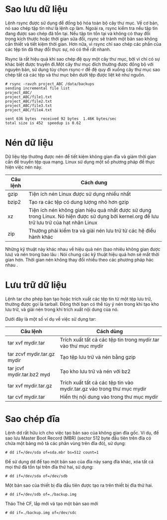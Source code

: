 # Sao lưu dữ liệu

Lệnh rsync được sử dụng để đồng bộ hóa toàn bộ cây thư mục. Về cơ bản, nó sao chép tập tin như là lệnh cp làm. Ngoài ra, rsync kiểm tra nếu tập tin đang được sao chép đã tồn tại. Nếu tập tin tồn tại và không có thay đổi trong kích thước hoặc thời gian sửa đổi, rsync sẽ tránh một bản sao không cần thiết và tiết kiệm thời gian. Hơn nữa, vì rsync chỉ sao chép các phần của các tệp tin đã thay đổi thực sự, nó có thể rất nhanh.

Rsync là rất hiệu quả khi sao chép đệ quy một cây thư mục, bởi vì chỉ có sự khác biệt được truyền đi.Một cây thư mục đích thường được đồng bộ với nguyên bản, sử dụng tùy chọn rsync-r để đệ quy đi xuống cây thư mục sao chép tất cả các tệp và thư mục bên dưới tệp được liệt kê như nguồn.

```
# rsync -ravzh project_ABC /data/backups
sending incremental file list
project_ABC/
project_ABC/file1.txt
project_ABC/file2.txt
project_ABC/file3.txt
project_ABC/file4.txt

sent 636 bytes  received 92 bytes  1.46K bytes/sec
total size is 452  speedup is 0.62
```

# Nén dữ liệu

Dữ liệu tệp thường được nén để tiết kiệm không gian đĩa và giảm thời gian cần để truyền tệp qua mạng. Linux sử dụng một số phương pháp để thực hiện việc nén này.

| Câu lệnh | Cách dung |
|-----------|-------|
| gzip | Tiện ích nén Linux được sử dụng nhiều nhất |
| bzip2 | Tạo ra các tệp có dung lượng nhỏ hơn gzip |
| xz | Tiện ích nén không gian hiệu quả nhất được sử dụng trong Linux. Nó hiện được sử dụng bởi kernel.org để lưu trữ lưu trữ của hạt nhân Linux |
| zip | Thường phải kiểm tra và giải nén lưu trữ từ các hệ điều hành khác |

Những kỹ thuật này khác nhau về hiệu quả nén (bao nhiêu không gian được lưu) và nén trong bao lâu : Nói chung các kỹ thuật hiệu quả hơn sẽ mất thời gian hơn. Thời gian nén không thay đổi nhiều theo các phương pháp hác nhau .

# Lưu trữ dữ liệu

Lệnh tar cho phép bạn tạo hoặc trích xuất các tệp tin từ một tệp lưu trữ, thường được gọi là tarball. Đồng thời bạn có thể tùy ý nén trong khi tạo kho lưu trữ, và giải nén trong khi trích xuất nội dung của nó.

Dưới đây là một số ví dụ về việc sử dụng tar:

| Câu lệnh | Cách dùng |
|------|-----------|
| tar xvf mydir.tar | Trích xuất tất cả các tệp tin trong mydir.tar vào thư mục mydir|
| tar zcvf mydir.tar.gz mydir | Tạo tệp lưu trữ và nén bằng gzip|
| tar jcvf mydir.tar.bz2 myd | Tạo kho lưu trữ và nén với bz2|
|  tar xvf mydir.tar.gz | Trích xuất tất cả các tệp tin vào mydir.tar.gz vào trong thư mục mydir |
| tar cvf mydir.tar | Hiển thị nội dung vào trong thư mục mydir |

# Sao chép đĩa

Lệnh dd rất hữu ích cho việc tạo bản sao của không gian đĩa gốc. Ví dụ, để sao lưu Master Boot Record (MBR) (sector 512 byte đầu tiên trên đĩa có chứa một bảng mô tả các phân vùng trên đĩa đó), sử dụng:

```
# dd if=/dev/sda of=sda.mbr bs=512 count=1
```

Để sử dụng dd để tạo một bản sao của đĩa này sang đĩa khác, xóa tất cả mọi thứ đã tồn tại trên đĩa thứ hai, sử dụng:

```
# dd if=/dev/sda of=/dev/sdb
```

Một bản sao của thiết bị đĩa đầu tiên được tạo ra trên thiết bị đĩa thứ hai.


```
# dd if=/dev/sdb of=./backup.img
```

Tháo Thẻ CF, lắp mới và tạo một bản sao mới

```
# dd if=./backup.img of=/dev/sdc
```
